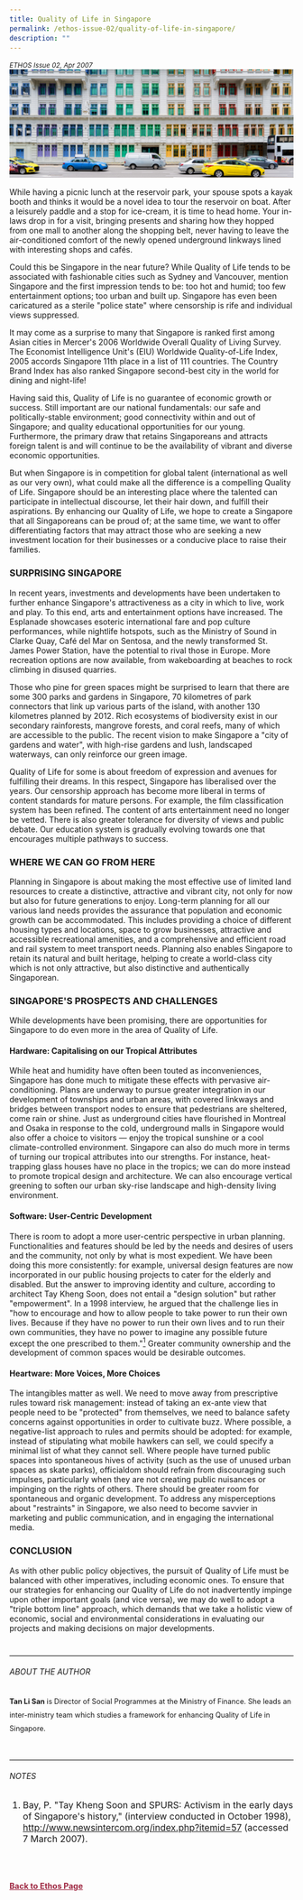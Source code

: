 ```yaml
---
title: Quality of Life in Singapore
permalink: /ethos-issue-02/quality-of-life-in-singapore/
description: ""
---
```

<style>
.back a
{
	color: #9f2943;
	font-weight: bold;
}

.bullet li
{
	font-size:16px;
}
	
.purple
{
background-color: #6E3A67;	
padding: 30px;
}

.purple h3, .purple p, .purple sup
{
	color: white;
}
	
.purple h5	
{
	color: white;
	text-align: center;
	font-size: 24px;
}	

.author
{
border-bottom: 1px solid black;
margin-top:40px;
padding-bottom:30px;
border-top: 1px solid black;	

}

.author p {
	font-size: 0.9em;
	line-height:24px !important;
	}	
	
.adapted
{
border-bottom: 1px solid black;
margin-top:40px;
padding-bottom:30px;
}	
	
.adapted p
{
	font-size: 0.9em;
	line-height:24px !important;
}
	
	
.small-text
{
font-size:16px;
}

</style>


<em><small>ETHOS Issue 02, Apr 2007</small></em>
<img src="/images/Ethos_Images/Ethos_Issue_02/2_Banner_Quality%20of%20Life%20in%20Singapore.jpg">

<p>While having a picnic lunch at the reservoir park, your spouse spots a kayak booth and thinks it would be a novel idea to tour the reservoir on boat. After a leisurely paddle and a stop for ice-cream, it is time to head home. Your in-laws drop in for a visit, bringing presents and sharing how they hopped from one mall to another along the shopping belt, never having to leave the air-conditioned comfort of the newly opened underground linkways lined with interesting shops and cafés.</p>

<p>Could this be Singapore in the near future? While Quality of Life tends to be associated with fashionable cities such as Sydney and Vancouver, mention Singapore and the first impression tends to be: too hot and humid; too few entertainment options; too urban and built up. Singapore has even been caricatured as a sterile "police state" where censorship is rife and individual views suppressed.</p>

<p>It may come as a surprise to many that Singapore is ranked first among Asian cities in Mercer's 2006 Worldwide Overall Quality of Living Survey. The Economist Intelligence Unit's (EIU) Worldwide Quality-of-Life Index, 2005 accords Singapore 11th place in a list of 111 countries. The Country Brand Index has also ranked Singapore second-best city in the world for dining and night-life!</p>

<p>Having said this, Quality of Life is no guarantee of economic growth or success. Still important are our national fundamentals: our safe and politically-stable environment; good connectivity within and out of Singapore; and quality educational opportunities for our young. Furthermore, the primary draw that retains Singaporeans and attracts foreign talent is and will continue to be the availability of vibrant and diverse economic opportunities.</p>

<p>But when Singapore is in competition for global talent (international as well as our very own), what could make all the difference is a compelling Quality of Life. Singapore should be an interesting place where the talented can participate in intellectual discourse, let their hair down, and fulfill their aspirations. By enhancing our Quality of Life, we hope to create a Singapore that all Singaporeans can be proud of; at the same time, we want to offer differentiating factors that may attract those who are seeking a new investment location for their businesses or a conducive place to raise their families.</p>

<h3>SURPRISING SINGAPORE</h3>

<p>In recent years, investments and developments have been undertaken to further enhance Singapore's attractiveness as a city in which to live, work and play. To this end, arts and entertainment options have increased. The Esplanade showcases esoteric international fare and pop culture performances, while nightlife hotspots, such as the Ministry of Sound in Clarke Quay, Café del Mar on Sentosa, and the newly transformed St. James Power Station, have the potential to rival those in Europe. More recreation options are now available, from wakeboarding at beaches to rock climbing in disused quarries.</p>

<p>Those who pine for green spaces might be surprised to learn that there are some 300 parks and gardens in Singapore, 70 kilometres of park connectors that link up various parts of the island, with another 130 kilometres planned by 2012. Rich ecosystems of biodiversity exist in our secondary rainforests, mangrove forests, and coral reefs, many of which are accessible to the public. The recent vision to make Singapore a "city of gardens and water", with high-rise gardens and lush, landscaped waterways, can only reinforce our green image.</p>

<p>Quality of Life for some is about freedom of expression and avenues for fulfilling their dreams. In this respect, Singapore has liberalised over the years. Our censorship approach has become more liberal in terms of content standards for mature persons. For example, the film classification system has been refined. The content of arts entertainment need no longer be vetted. There is also greater tolerance for diversity of views and public debate. Our education system is gradually evolving towards one that encourages multiple pathways to success.</p>

<h3>WHERE WE CAN GO FROM HERE</h3>

<p>Planning in Singapore is about making the most effective use of limited land resources to create a distinctive, attractive and vibrant city, not only for now but also for future generations to enjoy. Long-term planning for all our various land needs provides the assurance that population and economic growth can be accommodated. This includes providing a choice of different housing types and locations, space to grow businesses, attractive and accessible recreational amenities, and a comprehensive and efficient road and rail system to meet transport needs. Planning also enables Singapore to retain its natural and built heritage, helping to create a world-class city which is not only attractive, but also distinctive and authentically Singaporean.</p>

<h3>SINGAPORE'S PROSPECTS AND CHALLENGES</h3>

<p>While developments have been promising, there are opportunities for Singapore to do even more in the area of Quality of Life.</p>

<h4>Hardware: Capitalising on our Tropical Attributes</h4>

<p>While heat and humidity have often been touted as inconveniences, Singapore has done much to mitigate these effects with pervasive air-conditioning. Plans are underway to pursue greater integration in our development of townships and urban areas, with covered linkways and bridges between transport nodes to ensure that pedestrians are sheltered, come rain or shine. Just as underground cities have flourished in Montreal and Osaka in response to the cold, underground malls in Singapore would also offer a choice to visitors — enjoy the tropical sunshine or a cool climate-controlled environment. Singapore can also do much more in terms of turning our tropical attributes into our strengths. For instance, heat-trapping glass houses have no place in the tropics; we can do more instead to promote tropical design and architecture. We can also encourage vertical greening to soften our urban sky-rise landscape and high-density living environment.</p>

<h4>Software: User-Centric Development</h4>

<p>There is room to adopt a more user-centric perspective in urban planning. Functionalities and features should be led by the needs and desires of users and the community, not only by what is most expedient. We have been doing this more consistently: for example, universal design features are now incorporated in our public housing projects to cater for the elderly and disabled. But the answer to improving identity and culture, according to architect Tay Kheng Soon, does not entail a "design solution" but rather "empowerment". In a 1998 interview, he argued that the challenge lies in "how to encourage and how to allow people to take power to run their own lives. Because if they have no power to run their own lives and to run their own communities, they have no power to imagine any possible future except the one prescribed to them."<a href="#notes"><sup>1</sup></a> Greater community ownership and the development of common spaces would be desirable outcomes.</p>

<h4>Heartware: More Voices, More Choices</h4>

<p>The intangibles matter as well. We need to move away from prescriptive rules toward risk management: instead of taking an ex-ante view that people need to be "protected" from themselves, we need to balance safety concerns against opportunities in order to cultivate buzz. Where possible, a negative-list approach to rules and permits should be adopted: for example, instead of stipulating what mobile hawkers can sell, we could specify a minimal list of what they cannot sell. Where people have turned public spaces into spontaneous hives of activity (such as the use of unused urban spaces as skate parks), officialdom should refrain from discouraging such impulses, particularly when they are not creating public nuisances or impinging on the rights of others. There should be greater room for spontaneous and organic development. To address any misperceptions about "restraints" in Singapore, we also need to become savvier in marketing and public communication, and in engaging the international media.</p>

<h3>CONCLUSION</h3>

<p>As with other public policy objectives, the pursuit of Quality of Life must be balanced with other imperatives, including economic ones. To ensure that our strategies for enhancing our Quality of Life do not inadvertently impinge upon other important goals (and vice versa), we may do well to adopt a "triple bottom line" approach, which demands that we take a holistic view of economic, social and environmental considerations in evaluating our projects and making decisions on major developments.</p>


<div class="author">

<h6>ABOUT THE AUTHOR</h6>

<p class="small-text"><strong>Tan Li San</strong> is Director of Social Programmes at the Ministry of Finance. She leads an inter-ministry team which studies a framework for enhancing Quality of Life in Singapore. </p>

</div>	

<h6><a name="notes"></a>NOTES</h6>

<ol>
<li class="small-text">Bay, P. "Tay Kheng Soon and SPURS: Activism in the early days of Singapore's history," (interview conducted in October 1998), <a href="http://www.newsintercom.org/index.php?itemid=57">http://www.newsintercom.org/index.php?itemid=57</a> (accessed 7 March 2007).</li>
</ol>

<br>

<br>
<br>	
<div class="back">
<a href="/ethos/">Back to Ethos Page</a>	
</div>